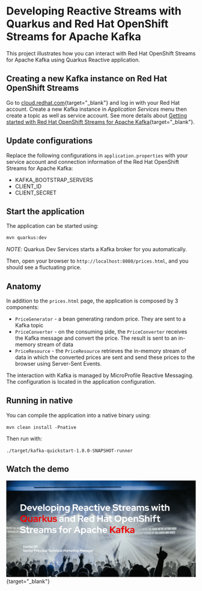 Developing Reactive Streams with Quarkus and Red Hat OpenShift Streams for Apache Kafka
========================

This project illustrates how you can interact with Red Hat OpenShift Streams for Apache Kafka using Quarkus Reactive application.

## Creating a new Kafka instance on Red Hat OpenShift Streams

Go to [cloud.redhat.com](cloud.redhat.com){target="_blank"} and log in with your Red Hat account. Create a new Kafka instance in *Application Services* menu then create a topic as well as service account. See more details about [Getting started with Red Hat OpenShift Streams for Apache Kafka](https://developers.redhat.com/articles/2021/07/07/getting-started-red-hat-openshift-streams-apache-kafka){target="_blank"}.

## Update configurations

Replace the following configurations in `application.properties` with your service account and connection information of the Red Hat OpenShift Streams for Apache Kafka:

* KAFKA_BOOTSTRAP_SERVERS
* CLIENT_ID
* CLIENT_SECRET

## Start the application

The application can be started using: 

```bash
mvn quarkus:dev
```

_NOTE_: Quarkus Dev Services starts a Kafka broker for you automatically. 

Then, open your browser to `http://localhost:8080/prices.html`, and you should see a fluctuating price.

## Anatomy

In addition to the `prices.html` page, the application is composed by 3 components:

* `PriceGenerator` - a bean generating random price. They are sent to a Kafka topic
* `PriceConverter` - on the consuming side, the `PriceConverter` receives the Kafka message and convert the price.
The result is sent to an in-memory stream of data
* `PriceResource`  - the `PriceResource` retrieves the in-memory stream of data in which the converted prices are sent and send these prices to the browser using Server-Sent Events.

The interaction with Kafka is managed by MicroProfile Reactive Messaging.
The configuration is located in the application configuration.

## Running in native

You can compile the application into a native binary using:

`mvn clean install -Pnative`

Then run with:

`./target/kafka-quickstart-1.0.0-SNAPSHOT-runner` 

## Watch the demo

[![Developing Reactive Streams with Quarkus and Red Hat OpenShift Streams for Apache Kafka](images/thumbnail.png)](https://youtu.be/WDPx7abR328){target="_blank"}

